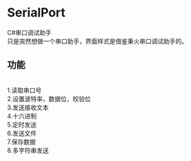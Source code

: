 # SerialPort
C#串口调试助手
<br>只是突然想做一个串口助手，界面样式是借鉴秉火串口调试助手的。
## 功能
<br>1.读取串口号
<br>2.设置波特率，数据位，校验位 
<br>3.发送接收文本
<br>4.十六进制 
<br>5.定时发送 
<br>6.发送文件 
<br>7.保存数据
<br>8.多字符串发送
